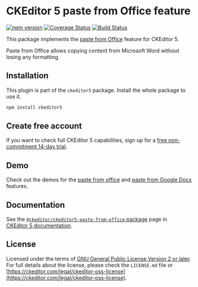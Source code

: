 CKEditor&nbsp;5 paste from Office feature
==================================

[![npm version](https://badge.fury.io/js/%40ckeditor%2Fckeditor5-paste-from-office.svg)](https://www.npmjs.com/package/@ckeditor/ckeditor5-paste-from-office)
[![Coverage Status](https://coveralls.io/repos/github/ckeditor/ckeditor5/badge.svg?branch=master)](https://coveralls.io/github/ckeditor/ckeditor5?branch=master)
[![Build Status](https://travis-ci.com/ckeditor/ckeditor5.svg?branch=master)](https://app.travis-ci.com/github/ckeditor/ckeditor5)

This package implements the [paste from Office](https://docs.ckeditor.com/ckeditor5/latest/features/paste-from-office.html) feature for CKEditor&nbsp;5.

Paste from Office allows copying content from Microsoft Word without losing any formatting.

## Installation

This plugin is part of the `ckeditor5` package. Install the whole package to use it.

```bash
npm install ckeditor5
```

## Create free account

If you want to check full CKEditor&nbsp;5 capabilities, sign up for a [free non-commitment 14-day trial](https://portal.ckeditor.com/signup).

## Demo

Check out the demos for the [paste from office](https://ckeditor.com/docs/ckeditor5/latest/features/pasting/paste-from-office.html#demo) and [paste from Google Docs](https://ckeditor.com/docs/ckeditor5/latest/features/pasting/paste-from-google-docs.html#demo) features.

## Documentation

See the [`@ckeditor/ckeditor5-paste-from-office` package](https://docs.ckeditor.com/ckeditor5/latest/api/paste-from-office.html) page in [CKEditor&nbsp;5 documentation](https://docs.ckeditor.com/ckeditor5/latest/).

## License

Licensed under the terms of [GNU General Public License Version 2 or later](http://www.gnu.org/licenses/gpl.html). For full details about the license, please check the `LICENSE.md` file or [https://ckeditor.com/legal/ckeditor-oss-license](https://ckeditor.com/legal/ckeditor-oss-license).
